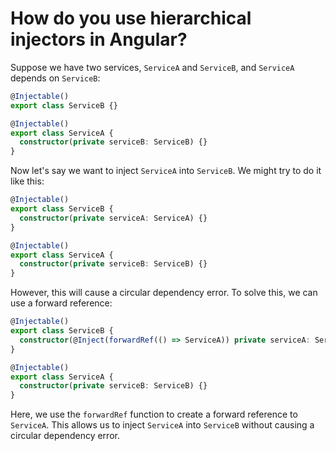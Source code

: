 # How do you use hierarchical injectors in Angular?

Suppose we have two services, `ServiceA` and `ServiceB`, and `ServiceA` depends on `ServiceB`:

```typescript
@Injectable()
export class ServiceB {}

@Injectable()
export class ServiceA {
  constructor(private serviceB: ServiceB) {}
}
```
Now let's say we want to inject `ServiceA` into `ServiceB`. We might try to do it like this:

```typescript
@Injectable()
export class ServiceB {
  constructor(private serviceA: ServiceA) {}
}

@Injectable()
export class ServiceA {
  constructor(private serviceB: ServiceB) {}
}
```
However, this will cause a circular dependency error. To solve this, we can use a forward reference:

```typescript
@Injectable()
export class ServiceB {
  constructor(@Inject(forwardRef(() => ServiceA)) private serviceA: ServiceA) {}
}

@Injectable()
export class ServiceA {
  constructor(private serviceB: ServiceB) {}
}
```
Here, we use the `forwardRef` function to create a forward reference to `ServiceA`. This allows us to inject `ServiceA` into `ServiceB` without causing a circular dependency error.